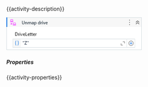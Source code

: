 {{activity-description}}

![](../img/activities/UnmapDrive.png)

##### Properties

{{activity-properties}}